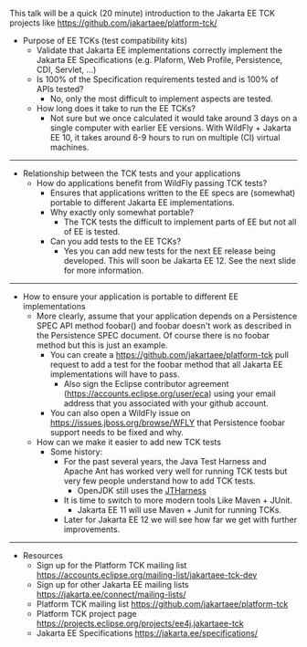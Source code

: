 
This talk will be a quick (20 minute) introduction to the Jakarta EE TCK projects like https://github.com/jakartaee/platform-tck/

- Purpose of EE TCKs (test compatibility kits)
	- Validate that Jakarta EE implementations correctly implement the Jakarta EE Specifications (e.g. Plaform, Web Profile, Persistence, CDI, Servlet, ...)
	- Is 100% of the Specification requirements tested and is 100% of APIs tested?
		- No, only the most difficult to implement aspects are tested.
	- How long does it take to run the EE TCKs?
		- Not sure but we once calculated it would take around 3 days on a single computer with earlier EE versions.  With WildFly + Jakarta EE 10, it takes around 6-9 hours to run on multiple (CI) virtual machines.

---










- Relationship between the TCK tests and your applications
	- How do applications benefit from WildFly passing TCK tests?
		- Ensures that applications written to the EE specs are (somewhat) portable to different Jakarta EE implementations.
		- Why exactly only somewhat portable?
			- The TCK tests the difficult to implement parts of EE but not all of EE is tested.
		- Can you add tests to the EE TCKs?
			- Yes you can add new tests for the next EE release being developed.  This will soon be Jakarta EE 12.  See the next slide for more information.

---










- How to ensure your application is portable to different EE implementations
	- More clearly, assume that your application depends on a Persistence SPEC API method foobar() and foobar doesn't work as described in the Persistence SPEC document.  Of course there is no foobar method but this is just an example.
		- You can create a https://github.com/jakartaee/platform-tck pull request to add a test for the foobar method that all Jakarta EE implementations will have to pass.  
			- Also sign the Eclipse contributor agreement (https://accounts.eclipse.org/user/eca) using your email address that you associated with your github account.
		- You can also open a WildFly issue on https://issues.jboss.org/browse/WFLY that Persistence foobar support needs to be fixed and why.
	- How can we make it easier to add new TCK tests
		- Some history:
			- For the past several years, the Java Test Harness and Apache Ant has worked very well for running TCK tests but very few people understand how to add TCK tests.
				- OpenJDK still uses the [JTHarness](https://github.com/openjdk/jtharness) 
			- It is time to switch to more modern tools Like Maven + JUnit.
				- Jakarta EE 11 will use Maven + Junit for running TCKs.
			- Later for Jakarta EE 12 we will see how far we get with further improvements.

---










-  Resources
	- Sign up for the Platform TCK mailing list https://accounts.eclipse.org/mailing-list/jakartaee-tck-dev 
	- Sign up for other Jakarta EE mailing lists https://jakarta.ee/connect/mailing-lists/
	- Platform TCK mailing list https://github.com/jakartaee/platform-tck
	- Platform TCK project page https://projects.eclipse.org/projects/ee4j.jakartaee-tck
	- Jakarta EE Specifications https://jakarta.ee/specifications/

